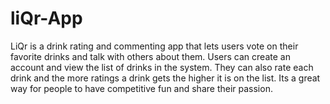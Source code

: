 # liQr-App
LiQr is a drink rating and commenting app that lets users vote on their favorite drinks and talk with others about them. Users can create an account and view the list of drinks in the system. They can also rate each drink and the more ratings a drink gets the higher it is on the list. Its a great way for people to have competitive fun and share their passion.
